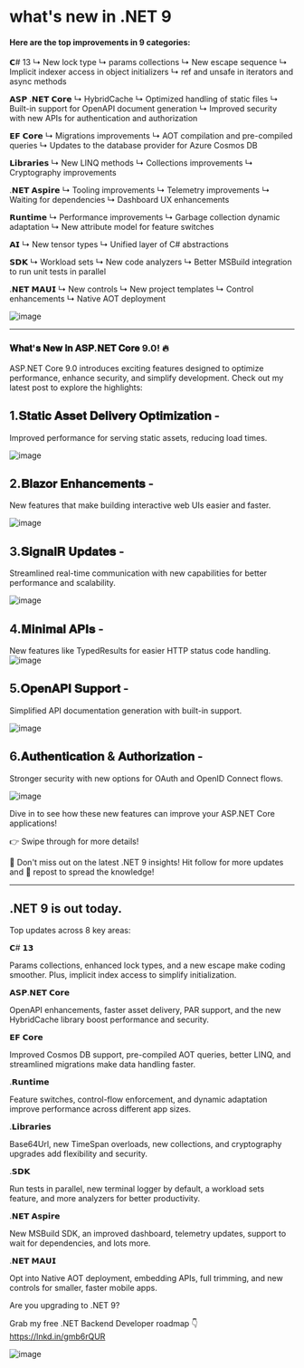 # what's new in .NET 9

#### Here are the top improvements in 9 categories:
𝗖# 13 
↳ New lock type
↳ params collections
↳ New escape sequence
↳ Implicit indexer access in object initializers
↳ ref and unsafe in iterators and async methods

𝗔𝗦𝗣 .𝗡𝗘𝗧 𝗖𝗼𝗿𝗲
↳ HybridCache
↳ Optimized handling of static files
↳ Built-in support for OpenAPI document generation
↳ Improved security with new APIs for authentication and authorization

𝗘𝗙 𝗖𝗼𝗿𝗲
↳ Migrations improvements
↳ AOT compilation and pre-compiled queries
↳ Updates to the database provider for Azure Cosmos DB

𝗟𝗶𝗯𝗿𝗮𝗿𝗶𝗲𝘀
↳ New LINQ methods
↳ Collections improvements
↳ Cryptography improvements

.𝗡𝗘𝗧 𝗔𝘀𝗽𝗶𝗿𝗲
↳ Tooling improvements
↳ Telemetry improvements
↳ Waiting for dependencies
↳ Dashboard UX enhancements

𝗥𝘂𝗻𝘁𝗶𝗺𝗲
↳ Performance improvements
↳ Garbage collection dynamic adaptation
↳ New attribute model for feature switches

𝗔𝗜
↳ New tensor types
↳ Unified layer of C# abstractions

𝗦𝗗𝗞
↳ Workload sets
↳ New code analyzers
↳ Better MSBuild integration to run unit tests in parallel

.𝗡𝗘𝗧 𝗠𝗔𝗨𝗜
↳ New controls
↳ New project templates
↳ Control enhancements
↳ Native AOT deployment

 ![image](https://github.com/user-attachments/assets/c4988186-3125-42bc-b11e-fb838669dfcd)


 ---------------------------------------
 ### 𝐖𝐡𝐚𝐭'𝐬 𝐍𝐞𝐰 𝐢𝐧 𝐀𝐒𝐏.𝐍𝐄𝐓 𝐂𝐨𝐫𝐞 9.0! 🔥


ASP.NET Core 9.0 introduces exciting features designed to optimize performance, enhance security, and simplify development. Check out my latest post to explore the highlights:

## 1.𝐒𝐭𝐚𝐭𝐢𝐜 𝐀𝐬𝐬𝐞𝐭 𝐃𝐞𝐥𝐢𝐯𝐞𝐫𝐲 𝐎𝐩𝐭𝐢𝐦𝐢𝐳𝐚𝐭𝐢𝐨𝐧 -

Improved performance for serving static assets, reducing load times.

![image](https://github.com/user-attachments/assets/a7cd8f74-faaa-4476-a2e8-3b7fdeff55e8)


## 2.𝐁𝐥𝐚𝐳𝐨𝐫 𝐄𝐧𝐡𝐚𝐧𝐜𝐞𝐦𝐞𝐧𝐭𝐬 -

New features that make building interactive web UIs easier and faster.

![image](https://github.com/user-attachments/assets/c9b94b3a-92a7-46b0-9196-96c7fcd4a577)

## 3.𝐒𝐢𝐠𝐧𝐚𝐥𝐑 𝐔𝐩𝐝𝐚𝐭𝐞𝐬 - 

Streamlined real-time communication with new capabilities for better performance and scalability.

![image](https://github.com/user-attachments/assets/27c48d6f-a044-4710-976c-a0a244ed191c)

##  4.𝐌𝐢𝐧𝐢𝐦𝐚𝐥 𝐀𝐏𝐈𝐬 - 

New features like TypedResults for easier HTTP status code handling.
![image](https://github.com/user-attachments/assets/e25debde-ef4e-4930-a071-2606a9ad1f99)
## 5.𝐎𝐩𝐞𝐧𝐀𝐏𝐈 𝐒𝐮𝐩𝐩𝐨𝐫𝐭 - 

Simplified API documentation generation with built-in support.

![image](https://github.com/user-attachments/assets/823bb8bf-f80b-48a5-b827-b0c95c4add5d)

## 6.𝐀𝐮𝐭𝐡𝐞𝐧𝐭𝐢𝐜𝐚𝐭𝐢𝐨𝐧 & 𝐀𝐮𝐭𝐡𝐨𝐫𝐢𝐳𝐚𝐭𝐢𝐨𝐧 -

Stronger security with new options for OAuth and OpenID Connect flows.

![image](https://github.com/user-attachments/assets/72b11b5a-55d2-454f-9a77-8424cd188854)

Dive in to see how these new features can improve your ASP.NET Core applications!

👉 Swipe through for more details!

🌟 Don't miss out on the latest .NET 9 insights! Hit follow for more updates and 🔁 repost to spread the knowledge!


----------------------------------------------
## .NET 9 is out today.

Top updates across 8 key areas:

𝗖# 𝟭𝟯 

Params collections, enhanced lock types, and a new escape make coding smoother. Plus, implicit index access to simplify initialization.

𝗔𝗦𝗣.𝗡𝗘𝗧 𝗖𝗼𝗿𝗲

OpenAPI enhancements, faster asset delivery, PAR support, and the new HybridCache library boost performance and security.

𝗘𝗙 𝗖𝗼𝗿𝗲

Improved Cosmos DB support, pre-compiled AOT queries, better LINQ, and streamlined migrations make data handling faster.

.𝗥𝘂𝗻𝘁𝗶𝗺𝗲

Feature switches, control-flow enforcement, and dynamic adaptation improve performance across different app sizes.

.𝗟𝗶𝗯𝗿𝗮𝗿𝗶𝗲𝘀

Base64Url, new TimeSpan overloads, new collections, and cryptography upgrades add flexibility and security.


.𝗦𝗗𝗞

Run tests in parallel, new terminal logger by default, a workload sets feature, and more analyzers for better productivity.

.𝗡𝗘𝗧 𝗔𝘀𝗽𝗶𝗿𝗲

New MSBuild SDK, an improved dashboard, telemetry updates, support to wait for dependencies, and lots more.

.𝗡𝗘𝗧 𝗠𝗔𝗨𝗜

Opt into Native AOT deployment, embedding APIs, full trimming, and new controls for smaller, faster mobile apps.

Are you upgrading to .NET 9?

Grab my free .NET Backend Developer roadmap 👇
https://lnkd.in/gmb6rQUR

![image](https://github.com/user-attachments/assets/02046f31-6054-4590-bdb7-98e790928c9e)
















